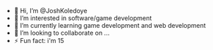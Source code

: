 - 👋 Hi, I’m @JoshKoledoye
- 👀 I’m interested in software/game development
- 🌱 I’m currently learning game development and web development
- 💞️ I’m looking to collaborate on ...
- ⚡ Fun fact: i'm 15

<!---
JoshKoledoye/JoshKoledoye is a ✨ special ✨ repository because its `README.md` (this file) appears on your GitHub profile.
You can click the Preview link to take a look at your changes.
--->
